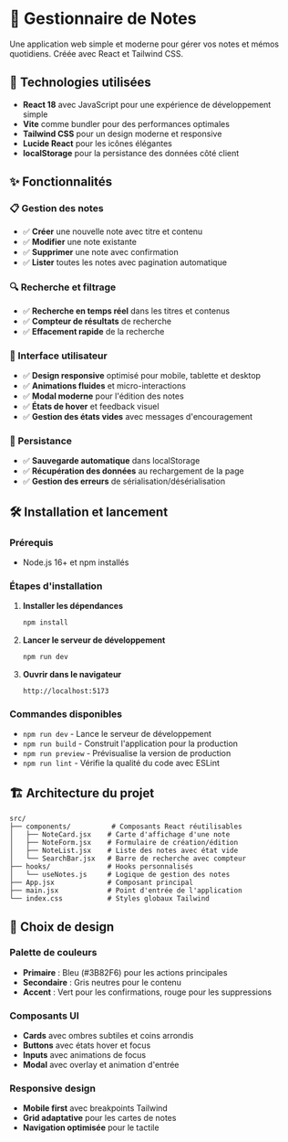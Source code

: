 # 📝 Gestionnaire de Notes

Une application web simple et moderne pour gérer vos notes et mémos quotidiens. Créée avec React et Tailwind CSS.

## 🚀 Technologies utilisées

- **React 18** avec JavaScript pour une expérience de développement simple
- **Vite** comme bundler pour des performances optimales
- **Tailwind CSS** pour un design moderne et responsive
- **Lucide React** pour les icônes élégantes
- **localStorage** pour la persistance des données côté client

## ✨ Fonctionnalités

### 📋 Gestion des notes
- ✅ **Créer** une nouvelle note avec titre et contenu
- ✅ **Modifier** une note existante
- ✅ **Supprimer** une note avec confirmation
- ✅ **Lister** toutes les notes avec pagination automatique

### 🔍 Recherche et filtrage
- ✅ **Recherche en temps réel** dans les titres et contenus
- ✅ **Compteur de résultats** de recherche
- ✅ **Effacement rapide** de la recherche

### 📱 Interface utilisateur
- ✅ **Design responsive** optimisé pour mobile, tablette et desktop
- ✅ **Animations fluides** et micro-interactions
- ✅ **Modal moderne** pour l'édition des notes
- ✅ **États de hover** et feedback visuel
- ✅ **Gestion des états vides** avec messages d'encouragement

### 💾 Persistance
- ✅ **Sauvegarde automatique** dans localStorage
- ✅ **Récupération des données** au rechargement de la page
- ✅ **Gestion des erreurs** de sérialisation/désérialisation

## 🛠️ Installation et lancement

### Prérequis
- Node.js 16+ et npm installés

### Étapes d'installation

1. **Installer les dépendances**
   ```bash
   npm install
   ```

2. **Lancer le serveur de développement**
   ```bash
   npm run dev
   ```

3. **Ouvrir dans le navigateur**
   ```
   http://localhost:5173
   ```

### Commandes disponibles

- `npm run dev` - Lance le serveur de développement
- `npm run build` - Construit l'application pour la production
- `npm run preview` - Prévisualise la version de production
- `npm run lint` - Vérifie la qualité du code avec ESLint

## 🏗️ Architecture du projet

```
src/
├── components/          # Composants React réutilisables
│   ├── NoteCard.jsx    # Carte d'affichage d'une note
│   ├── NoteForm.jsx    # Formulaire de création/édition
│   ├── NoteList.jsx    # Liste des notes avec état vide
│   └── SearchBar.jsx   # Barre de recherche avec compteur
├── hooks/              # Hooks personnalisés
│   └── useNotes.js     # Logique de gestion des notes
├── App.jsx             # Composant principal
├── main.jsx            # Point d'entrée de l'application
└── index.css           # Styles globaux Tailwind
```

## 🎨 Choix de design

### Palette de couleurs
- **Primaire** : Bleu (#3B82F6) pour les actions principales
- **Secondaire** : Gris neutres pour le contenu
- **Accent** : Vert pour les confirmations, rouge pour les suppressions

### Composants UI
- **Cards** avec ombres subtiles et coins arrondis
- **Buttons** avec états hover et focus
- **Inputs** avec animations de focus
- **Modal** avec overlay et animation d'entrée

### Responsive design
- **Mobile first** avec breakpoints Tailwind
- **Grid adaptative** pour les cartes de notes
- **Navigation optimisée** pour le tactile
